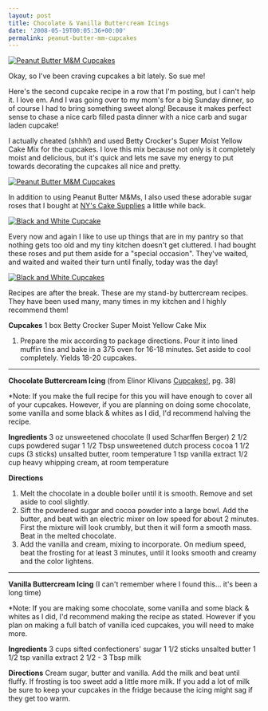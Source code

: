 ```yaml
---
layout: post
title: Chocolate & Vanilla Buttercream Icings
date: '2008-05-19T00:05:36+00:00'
permalink: peanut-butter-mm-cupcakes
---
```

<a href="http://flickr.com/photos/kstar810/2504194236/"><img src="http://farm4.static.flickr.com/3029/2504194236_30045f799d.jpg?v=0" alt="Peanut Butter M&M Cupcakes"/></a>

Okay, so I've been craving cupcakes a bit lately. So sue me!

Here's the second cupcake recipe in a row that I'm posting, but I can't help it. I love em. And I was going over to my mom's for a big Sunday dinner, so of course I had to bring something sweet along! Because it makes perfect sense to chase a nice carb filled pasta dinner with a nice carb and sugar laden cupcake! 

I actually cheated (shhh!) and used Betty Crocker's Super Moist Yellow Cake Mix for the cupcakes. I love this mix because not only is it completely moist and delicious, but it's quick and lets me save my energy to put towards decorating the cupcakes all nice and pretty. 

<a href="http://flickr.com/photos/kstar810/2503364293/"><img src="http://farm3.static.flickr.com/2129/2503364293_5d11011903.jpg?v=0" alt="Peanut Butter M&M Cupcakes" /></a>

In addition to using Peanut Butter M&Ms, I also used these adorable sugar roses that I bought at <a href="http://www.nycake.com/index.asp">NY's Cake Supplies</a> a little while back. 

<a href="http://flickr.com/photos/kstar810/2503360313/"><img src="http://farm4.static.flickr.com/3112/2503360313_5784700794.jpg?v=0" alt="Black and White Cupcake" /></a>

Every now and again I like to use up things that are in my pantry so that nothing gets too old and my tiny kitchen doesn't get cluttered. I had bought these roses and put them aside for a "special occasion". They've waited, and waited and waited their turn until finally, today was the day! 

<a href="http://flickr.com/photos/kstar810/2504192250/"><img src="http://farm3.static.flickr.com/2026/2504192250_0556a5de1d.jpg?v=0" alt="Black and White Cupcakes" /></a>

Recipes are after the break. These are my stand-by buttercream recipes. They have been used many, many times in my kitchen and I highly recommend them!

<!--more-->

<strong>Cupcakes</strong>
1 box Betty Crocker Super Moist Yellow Cake Mix

1. Prepare the mix according to package directions. Pour it into lined muffin tins and bake in a 375 oven for 16-18 minutes. Set aside to cool completely. Yields 18-20 cupcakes.

---

<strong>Chocolate Buttercream Icing</strong>
(from Elinor Klivans <a href="http://astore.amazon.com/thechocolatpe-20/detail/0811845451/104-2473410-6885568">Cupcakes!</a>, pg. 38)

*Note: If you make the full recipe for this you will have enough to cover all of your cupcakes. However, if you are planning on doing some chocolate, some vanilla and some black & whites as I did, I'd recommend halving the recipe.

<strong>Ingredients</strong>
3 oz unsweetened chocolate (I used Scharffen Berger)
2 1/2 cups powdered sugar
1 1/2 Tbsp unsweetened dutch process cocoa
1 1/2 cups (3 sticks) unsalted butter, room temperature
1 tsp vanilla extract
1/2 cup heavy whipping cream, at room temperature

<strong>Directions</strong>
1. Melt the chocolate in a double boiler until it is smooth. Remove and set aside to cool slightly.
2. Sift the powdered sugar and cocoa powder into a large bowl. Add the butter, and beat with an electric mixer on low speed for about 2 minutes. First the mixture will look crumbly, but then it will form a smooth mass. Beat in the melted chocolate. 
3. Add the vanilla and cream, mixing to incorporate. On medium speed, beat the frosting for at least 3 minutes, until it looks smooth and creamy and the color lightens.

---

<strong>Vanilla Buttercream Icing</strong>
(I can't remember where I found this... it's been a long time)

*Note: If you are making some chocolate, some vanilla and some black & whites as I did, I'd recommend making the recipe as stated. However if you plan on making a full batch of vanilla iced cupcakes, you will need to make more.

<strong>Ingredients</strong>
3 cups sifted confectioners' sugar
1 1/2 sticks unsalted butter
1 1/2 tsp vanilla extract
2 1/2 - 3 Tbsp milk

<strong>Directions</strong>
Cream sugar, butter and vanilla. Add the milk and beat until fluffy. If frosting is too sweet add a little more milk. If you add a lot of milk be sure to keep your cupcakes in the fridge because the icing might sag if they get too warm.
